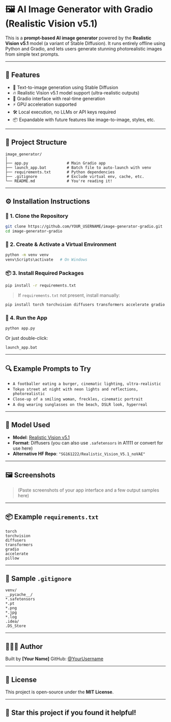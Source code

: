 # 🖼️ AI Image Generator with Gradio (Realistic Vision v5.1)

This is a **prompt-based AI image generator** powered by the **Realistic Vision v5.1** model (a variant of Stable Diffusion). It runs entirely offline using Python and Gradio, and lets users generate stunning photorealistic images from simple text prompts.

---

## 🚀 Features

* 🧐 Text-to-image generation using Stable Diffusion
* 🔥 Realistic Vision v5.1 model support (ultra-realistic outputs)
* 🎨 Gradio interface with real-time generation
* ⚡ GPU acceleration supported
* 🛠️ Local execution, no LLMs or API keys required
* 📦 Expandable with future features like image-to-image, styles, etc.

---

## 📁 Project Structure

```
image_generator/
│
├── app.py                 # Main Gradio app
├── launch_app.bat         # Batch file to auto-launch with venv
├── requirements.txt       # Python dependencies
├── .gitignore             # Exclude virtual env, cache, etc.
└── README.md              # You're reading it!
```

---

## ⚙️ Installation Instructions

### 🐍 1. Clone the Repository

```bash
git clone https://github.com/YOUR_USERNAME/image-generator-gradio.git
cd image-generator-gradio
```

### 🧱 2. Create & Activate a Virtual Environment

```bash
python -m venv venv
venv\Scripts\activate   # On Windows
```

### 📦 3. Install Required Packages

```bash
pip install -r requirements.txt
```

> If `requirements.txt` not present, install manually:

```bash
pip install torch torchvision diffusers transformers accelerate gradio
```

### 🚀 4. Run the App

```bash
python app.py
```

Or just double-click:

```
launch_app.bat
```

---

## 🔍 Example Prompts to Try

* `A footballer eating a burger, cinematic lighting, ultra-realistic`
* `Tokyo street at night with neon lights and reflections, photorealistic`
* `Close-up of a smiling woman, freckles, cinematic portrait`
* `A dog wearing sunglasses on the beach, DSLR look, hyperreal`

---

## 🔧 Model Used

* **Model**: [Realistic Vision v5.1](https://civitai.com/models/4201/realistic-vision-v51)
* **Format**: Diffusers (you can also use `.safetensors` in A1111 or convert for use here)
* **Alternative HF Repo**: `"SG161222/Realistic_Vision_V5.1_noVAE"`

---

## 🖼️ Screenshots

> (Paste screenshots of your app interface and a few output samples here)

---

## 📦 Example `requirements.txt`

```
torch
torchvision
diffusers
transformers
gradio
accelerate
pillow
```

---

## 📖 Sample `.gitignore`

```
venv/
__pycache__/
*.safetensors
*.pt
*.png
*.jpg
*.log
.idea/
.DS_Store
```

---

## 🤛🏼‍♂️ Author

Built by **\[Your Name]**
GitHub: [@YourUsername](https://github.com/YourUsername)

---

## 📄 License

This project is open-source under the **MIT License**.

---

## 🌟 Star this project if you found it helpful!
